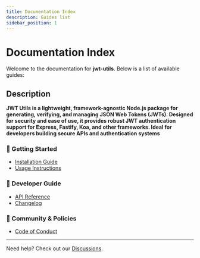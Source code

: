 ```yaml
---
title: Documentation Index
description: Guides list
sidebar_position: 1
---
```


# Documentation Index

Welcome to the documentation for **jwt-utils**. Below is a list of available guides:

## Description

**JWT Utils is a lightweight, framework-agnostic Node.js package for generating,
verifying, and managing JSON Web Tokens (JWTs). Designed for security and ease of
use, it provides robust JWT authentication support for Express, Fastify, Koa, and
other frameworks. Ideal for developers building secure APIs and authentication
systems**

### 📌 Getting Started

- [Installation Guide](./INSTALLATION.md)
- [Usage Instructions](./USAGE.md)
<!-- - [Configuration](..guides/CONFIGURATION.md) -->

### 🔧 Developer Guide

<!-- - [Contributing](./CONTRIBUTING.md) -->

- [API Reference](./API_REFERENCE.md)
- [Changelog](./CHANGELOG.md)

### 📜 Community & Policies

- [Code of Conduct](./CODE_OF_CONDUCT.md)

---

Need help? Check out our
[Discussions](https://github.com/The-Node-Forge/{{REPO_NAME}}/discussions).
